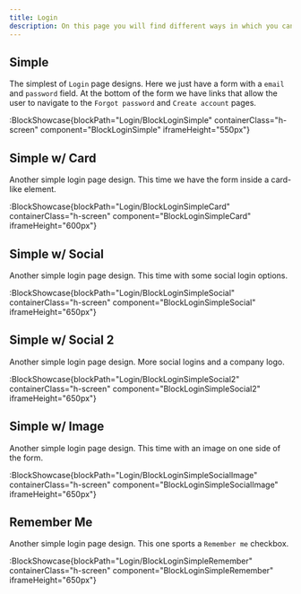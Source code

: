 ```yaml
---
title: Login
description: On this page you will find different ways in which you can styles your Login page.
---
```


## Simple

The simplest of `Login` page designs. Here we just have a form with a `email` and `password` field. At the bottom of the form we have links that allow the user to navigate to the `Forgot password` and `Create account` pages.

:BlockShowcase{blockPath="Login/BlockLoginSimple" containerClass="h-screen" component="BlockLoginSimple" iframeHeight="550px"}

## Simple w/ Card

Another simple login page design. This time we have the form inside a card-like element.

:BlockShowcase{blockPath="Login/BlockLoginSimpleCard" containerClass="h-screen" component="BlockLoginSimpleCard" iframeHeight="600px"}

## Simple w/ Social

Another simple login page design. This time with some social login options.

:BlockShowcase{blockPath="Login/BlockLoginSimpleSocial" containerClass="h-screen" component="BlockLoginSimpleSocial" iframeHeight="650px"}

## Simple w/ Social 2

Another simple login page design. More social logins and a company logo.

:BlockShowcase{blockPath="Login/BlockLoginSimpleSocial2" containerClass="h-screen" component="BlockLoginSimpleSocial2" iframeHeight="650px"}

## Simple w/ Image

Another simple login page design. This time with an image on one side of the form.

:BlockShowcase{blockPath="Login/BlockLoginSimpleSocialImage" containerClass="h-screen" component="BlockLoginSimpleSocialImage" iframeHeight="650px"}

## Remember Me

Another simple login page design. This one sports a `Remember me` checkbox.

:BlockShowcase{blockPath="Login/BlockLoginSimpleRemember" containerClass="h-screen" component="BlockLoginSimpleRemember" iframeHeight="650px"}

